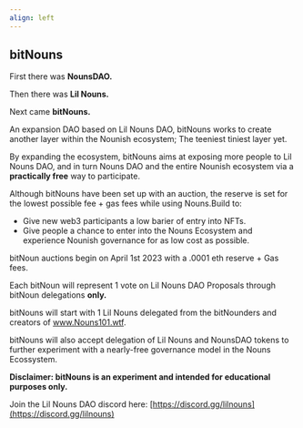 ```yaml
---
align: left
---
```


## bitNouns

First there was **NounsDAO.**

Then there was **Lil Nouns.**

Next came **bitNouns.**

An expansion DAO based on Lil Nouns DAO, bitNouns works to create another layer within the Nounish ecosystem; The teeniest tiniest layer yet.

By expanding the ecosystem, bitNouns aims at exposing more people to Lil Nouns DAO, and in turn Nouns DAO and the entire Nounish ecosystem via a **practically free** way to participate.

Although bitNouns have been set up with an auction, the reserve is set for the lowest possible fee + gas fees while using Nouns.Build to:

- Give new web3 participants a low barier of entry into NFTs.
- Give people a chance to enter into the Nouns Ecosystem and experience Nounish governance for as low cost as possible.

bitNoun auctions begin on April 1st 2023 with a .0001 eth reserve + Gas fees.

Each bitNoun will represent 1 vote on Lil Nouns DAO Proposals through bitNoun delegations **only.**

bitNouns will start with 1 Lil Nouns delegated from the bitNounders and creators of www.Nouns101.wtf.

bitNouns will also accept delegation of Lil Nouns and NounsDAO tokens to further experiment with a nearly-free governance model in the Nouns Ecossystem.

**Disclaimer: bitNouns is an experiment and intended for educational purposes only.**

Join the Lil Nouns DAO discord here: [https://discord.gg/lilnouns](https://discord.gg/lilnouns)

